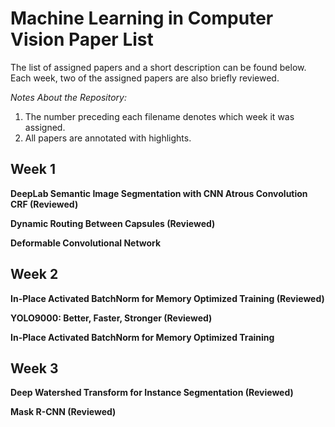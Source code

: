# Machine Learning in Computer Vision Paper List

The list of assigned papers and a short description can be found below. Each week, two of the assigned papers are also briefly reviewed.

*Notes About the Repository:*
1. The number preceding each filename denotes which week it was assigned.
2. All papers are annotated with highlights.

## Week 1
**DeepLab Semantic Image Segmentation with CNN Atrous Convolution CRF (Reviewed)**

**Dynamic Routing Between Capsules (Reviewed)**

**Deformable Convolutional Network**

## Week 2
**In-Place Activated BatchNorm for Memory Optimized Training (Reviewed)**

**YOLO9000: Better, Faster, Stronger (Reviewed)**

**In-Place Activated BatchNorm for Memory Optimized Training**

## Week 3

**Deep Watershed Transform for Instance Segmentation (Reviewed)**

**Mask R-CNN (Reviewed)**


